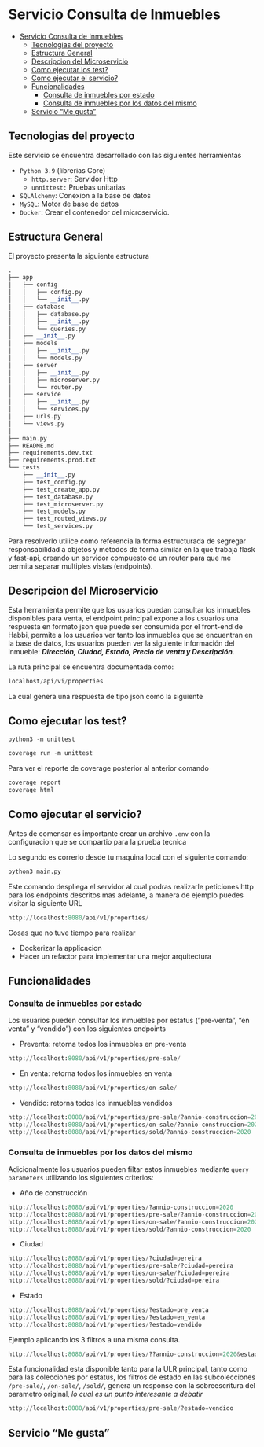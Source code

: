 # Servicio Consulta de Inmuebles
- [Servicio Consulta de Inmuebles](#servicio-consulta-de-inmuebles)
  - [Tecnologias del proyecto](#tecnologias-del-proyecto)
  - [Estructura General](#estructura-general)
  - [Descripcion del Microservicio](#descripcion-del-microservicio)
  - [Como ejecutar los test?](#como-ejecutar-los-test)
  - [Como ejecutar el servicio?](#como-ejecutar-el-servicio)
  - [Funcionalidades](#funcionalidades)
    - [Consulta de inmuebles por estado](#consulta-de-inmuebles-por-estado)
    - [Consulta de inmuebles por los datos del mismo](#consulta-de-inmuebles-por-los-datos-del-mismo)
  - [Servicio “Me gusta”](#servicio-me-gusta)

## Tecnologias del proyecto

Este servicio se encuentra desarrollado con las siguientes herramientas

- `Python 3.9` (librerias Core)
    - `http.server`: Servidor Http
    - `unnittest:` Pruebas unitarias
- `SQLAlchemy`:  Conexion a la base de datos
- `MySQL`: Motor de base de datos
- `Docker`: Crear el contenedor del microservicio.

## Estructura General

El proyecto presenta la siguiente estructura

```python
.
├── app
│   ├── config
│   │   ├── config.py
│   │   └── __init__.py
│   ├── database
│   │   ├── database.py
│   │   ├── __init__.py
│   │   └── queries.py
│   ├── __init__.py
│   ├── models
│   │   ├── __init__.py
│   │   └── models.py
│   ├── server
│   │   ├── __init__.py
│   │   ├── microserver.py
│   │   └── router.py
│   ├── service
│   │   ├── __init__.py
│   │   └── services.py
│   ├── urls.py
│   └── views.py
│
├── main.py
├── README.md
├── requirements.dev.txt
├── requirements.prod.txt
└── tests
    ├── __init__.py
    ├── test_config.py
    ├── test_create_app.py
    ├── test_database.py
    ├── test_microserver.py
    ├── test_models.py
    ├── test_routed_views.py
    └── test_services.py
```

Para resolverlo utilice como referencia la forma estructurada de segregar responsabilidad a objetos y metodos de forma similar en la que trabaja flask y fast-api, creando un servidor compuesto de un router para que me permita separar multiples vistas (endpoints). 

## Descripcion del Microservicio

Esta herramienta permite que los usuarios puedan consultar los inmuebles disponibles para venta, el endpoint principal expone a los usuarios una respuesta en formato json que puede ser consumida por el front-end de Habbi, permite a los usuarios ver tanto los inmuebles que se encuentran en la base de datos, los usuarios pueden ver la siguiente información del inmueble: ***Dirección, Ciudad, Estado, Precio de venta y Descripción***.

La ruta principal se encuentra documentada como:

```python
localhost/api/vi/properties
```

La cual genera una respuesta de tipo json como la siguiente

## Como ejecutar los test?

```python
python3 -m unittest
```

```python
coverage run -m unittest
```

Para ver el reporte de coverage posterior al anterior comando

```python
coverage report
coverage html
```

## Como ejecutar el servicio?

Antes de comensar es importante crear un archivo `.env` con la configuracion que se compartio para la prueba tecnica 

Lo segundo es correrlo desde tu maquina local con el siguiente comando:

```python
python3 main.py
```

Este comando despliega el servidor al cual podras realizarle peticiones http para los endpoints descritos mas adelante, a manera de ejemplo puedes visitar la siguiente URL

```python
http://localhost:8080/api/v1/properties/
```

Cosas que no tuve tiempo para realizar

- Dockerizar la applicacion
- Hacer un refactor para implementar una mejor arquitectura

## Funcionalidades

### Consulta de inmuebles por estado

Los usuarios pueden consultar los inmuebles por estatus (”pre-venta”, “en venta” y “vendido”) con los siguientes endpoints

- Preventa: retorna todos los inmuebles en pre-venta

```python
http://localhost:8080/api/v1/properties/pre-sale/
```

- En venta: retorna todos los inmuebles en venta

```python
http://localhost:8080/api/v1/properties/on-sale/

```

- Vendido: retorna todos los inmuebles vendidos

```python
http://localhost:8080/api/v1/properties/pre-sale/?annio-construccion=2020
http://localhost:8080/api/v1/properties/on-sale/?annio-construccion=2020
http://localhost:8080/api/v1/properties/sold/?annio-construccion=2020
```

### Consulta de inmuebles por los datos del mismo

Adicionalmente los usuarios pueden filtar estos inmuebles mediante `query parameters` utilizando los siguientes criterios:

- Año de construcción

```python
http://localhost:8080/api/v1/properties/?annio-construccion=2020
http://localhost:8080/api/v1/properties/pre-sale/?annio-construccion=2020
http://localhost:8080/api/v1/properties/on-sale/?annio-construccion=2020
http://localhost:8080/api/v1/properties/sold/?annio-construccion=2020
```

- Ciudad

```python
http://localhost:8080/api/v1/properties/?ciudad=pereira
http://localhost:8080/api/v1/properties/pre-sale/?ciudad=pereira
http://localhost:8080/api/v1/properties/on-sale/?ciudad=pereira
http://localhost:8080/api/v1/properties/sold/?ciudad=pereira
```

- Estado

```python
http://localhost:8080/api/v1/properties/?estado=pre_venta
http://localhost:8080/api/v1/properties/?estado=en_venta
http://localhost:8080/api/v1/properties/?estado=vendido
```

Ejemplo aplicando los 3 filtros a una misma consulta.

```python
http://localhost:8080/api/v1/properties/??annio-construccion=2020&estado=vendido&ciudad=pereira
```

Esta funcionalidad esta disponible tanto para la ULR principal, tanto como para las colecciones por estatus, los filtros de estado en las subcolecciones `/pre-sale/`, `/on-sale/`, `/sold/`, genera un response con la sobreescritura del parametro original, *lo cual es un punto interesante a debatir*

```python
http://localhost:8080/api/v1/properties/pre-sale/?estado=vendido
```

## Servicio “Me gusta”